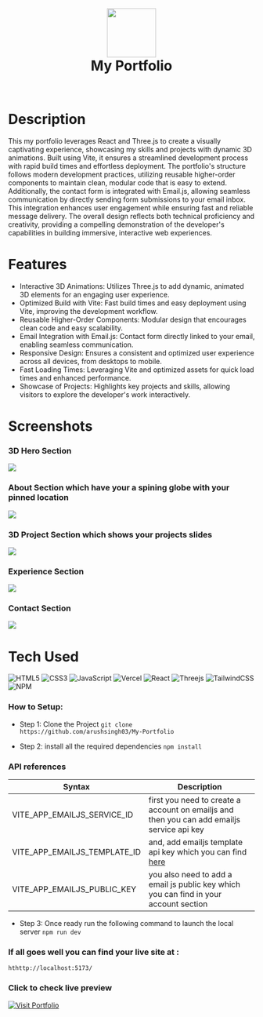<div align="center">
      <h1> <img src="https://cdn-icons-gif.flaticon.com/15591/15591404.gif" width="100px"><br/>My Portfolio</h1>
     </div>
<p align="center"> <a href="https://arush-portfolio.vercel.app/" target="_blank"><img alt="" src="https://img.shields.io/badge/Website-EA4C89?style=normal&logo=dribbble&logoColor=white" style="vertical-align:center" /></a> <a href="https://x.com/arush_singh03" target="_blank"><img alt="" src="https://img.shields.io/badge/Twitter-1DA1F2?style=normal&logo=twitter&logoColor=white" style="vertical-align:center" /></a> <a href="https://www.instagram.com/arushsingh03/" target="_blank"><img alt="" src="https://img.shields.io/badge/Instagram-E4405F?style=normal&logo=instagram&logoColor=white" style="vertical-align:center" /></a> <a href="https://www.linkedin.com/in/arushsingh03/}" target="_blank"><img alt="" src="https://img.shields.io/badge/LinkedIn-0077B5?style=normal&logo=linkedin&logoColor=white" style="vertical-align:center" /></a> </p>

# Description
This my portfolio leverages React and Three.js to create a visually captivating experience, showcasing my skills and projects with dynamic 3D animations. Built using Vite, it ensures a streamlined development process with rapid build times and effortless deployment. The portfolio's structure follows modern development practices, utilizing reusable higher-order components to maintain clean, modular code that is easy to extend. Additionally, the contact form is integrated with Email.js, allowing seamless communication by directly sending form submissions to your email inbox. This integration enhances user engagement while ensuring fast and reliable message delivery. The overall design reflects both technical proficiency and creativity, providing a compelling demonstration of the developer's capabilities in building immersive, interactive web experiences.

# Features
- Interactive 3D Animations: Utilizes Three.js to add dynamic, animated 3D elements for an engaging user experience.
- Optimized Build with Vite: Fast build times and easy deployment using Vite, improving the development workflow.
- Reusable Higher-Order Components: Modular design that encourages clean code and easy scalability.
- Email Integration with Email.js: Contact form directly linked to your email, enabling seamless communication.
- Responsive Design: Ensures a consistent and optimized user experience across all devices, from desktops to mobile.
- Fast Loading Times: Leveraging Vite and optimized assets for quick load times and enhanced performance.
- Showcase of Projects: Highlights key projects and skills, allowing visitors to explore the developer's work interactively.
# Screenshots
### 3D Hero Section
 <img src="https://github.com/arushsingh03/My-Portfolio-/blob/main/public/screenshot/Home%20Page.png"> <br>
 ### About Section which have your a spining globe with your pinned location
 <img src="https://github.com/arushsingh03/My-Portfolio-/blob/main/public/screenshot/About.png"> <br>
 ### 3D Project Section which shows your projects slides
 <img src="https://github.com/arushsingh03/My-Portfolio-/blob/main/public/screenshot/Project%20Section.png"> <br>
 ### Experience Section
 <img src="https://github.com/arushsingh03/My-Portfolio-/blob/main/public/screenshot/Experience.png"> <br>
 ### Contact Section
 <img src="https://github.com/arushsingh03/My-Portfolio-/blob/main/public/screenshot/contact.png">
 
# Tech Used
 ![HTML5](https://img.shields.io/badge/html5-%23E34F26.svg?style=for-the-badge&logo=html5&logoColor=white) ![CSS3](https://img.shields.io/badge/css3-%231572B6.svg?style=for-the-badge&logo=css3&logoColor=white) ![JavaScript](https://img.shields.io/badge/javascript-%23323330.svg?style=for-the-badge&logo=javascript&logoColor=%23F7DF1E) ![Vercel](https://img.shields.io/badge/vercel-%23000000.svg?style=for-the-badge&logo=vercel&logoColor=white) ![React](https://img.shields.io/badge/react-%2320232a.svg?style=for-the-badge&logo=react&logoColor=%2361DAFB) ![Threejs](https://img.shields.io/badge/threejs-black?style=for-the-badge&logo=three.js&logoColor=white) ![TailwindCSS](https://img.shields.io/badge/tailwindcss-%2338B2AC.svg?style=for-the-badge&logo=tailwind-css&logoColor=white) ![NPM](https://img.shields.io/badge/NPM-%23000000.svg?style=for-the-badge&logo=npm&logoColor=white)
      
### How to Setup:
- Step 1: Clone the Project 
`git clone https://github.com/arushsingh03/My-Portfolio`

- Step 2: install all the required dependencies 
`npm install`

### API references
| Syntax | Description |
| ----------- | ----------- |
| VITE_APP_EMAILJS_SERVICE_ID | first you need to create a account on emailjs and then you can add emailjs service api key |
| VITE_APP_EMAILJS_TEMPLATE_ID | and, add emailjs template api key which you can find [here](https://www.emailjs.com/)|
| VITE_APP_EMAILJS_PUBLIC_KEY | you also need to add a email js public key which you can find in your account section |
- Step 3: Once ready run the following command to launch the local server 
`npm run dev`

### If all goes well you can find your live site at : 
`hthttp://localhost:5173/`

### Click to check live preview 
<a href="https://arush-portfolio.vercel.app/" target="_blank">
  <img src="https://img.shields.io/static/v1?label=Explore&message=MY%20PORTFOLIO&color=000000&style=for-the-badge&logo=firefox&logoColor=white&labelColor=565050" alt="Visit Portfolio">
</a>











      
<!-- </> with 💛 by readMD (https://readmd.itsvg.in) -->
    
